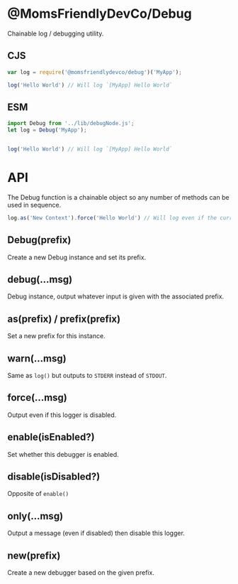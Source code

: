 @MomsFriendlyDevCo/Debug
========================
Chainable log / debugging utility.


CJS
---

```javascript
var log = require('@momsfriendlydevco/debug')('MyApp');

log('Hello World') // Will log `[MyApp] Hello World`
```


ESM
---
```javascript
import Debug from '../lib/debugNode.js';
let log = Debug('MyApp');


log('Hello World') // Will log `[MyApp] Hello World`
```


API
===
The Debug function is a chainable object so any number of methods can be used in sequence.

```javascript
log.as('New Context').force('Hello World') // Will log even if the current logger is disabled
```


Debug(prefix)
-------------
Create a new Debug instance and set its prefix.


debug(...msg)
-------------
Debug instance, output whatever input is given with the associated prefix.


as(prefix) / prefix(prefix)
---------------------------
Set a new prefix for this instance.


warn(...msg)
------------
Same as `log()` but outputs to `STDERR` instead of `STDOUT`.


force(...msg)
-------------
Output even if this logger is disabled.


enable(isEnabled?)
------------------
Set whether this debugger is enabled.


disable(isDisabled?)
--------------------
Opposite of `enable()`


only(...msg)
------------
Output a message (even if disabled) then disable this logger.


new(prefix)
-----------
Create a new debugger based on the given prefix.
